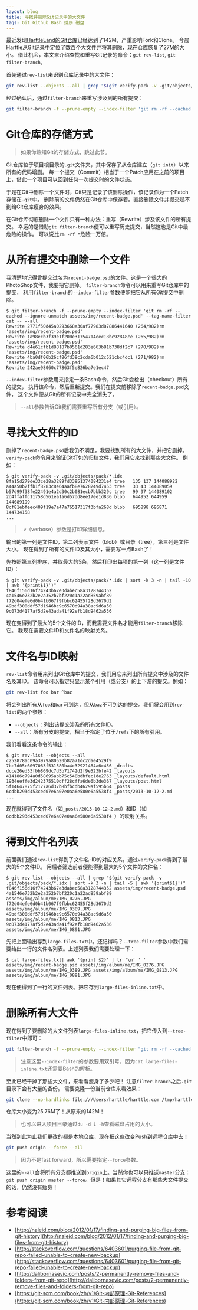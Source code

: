 ```yaml
---
layout: blog
title: 寻找并删除Git记录中的大文件
tags: Git Github Bash 排序 磁盘
---
```


最近发现[HarttleLand的Git仓库][harttle-git]已经达到了142M，严重影响Fork和Clone。
今晨Harttle从Git记录中定位了数百个大文件并将其删除，现在仓库恢复了27M的大小。
借此机会，本文来介绍查找和重写Git记录的命令：`git rev-list`, `git filter-branch`。

首先通过`rev-list`来识别仓库记录中的大文件：

```bash
git rev-list --objects --all | grep "$(git verify-pack -v .git/objects/pack/*.idx | sort -k 3 -n | tail -5 | awk '{print$1}')"
```

经过确认后，通过`filter-branch`来重写涉及到的所有提交：

```bash
git filter-branch -f --prune-empty --index-filter 'git rm -rf --cached --ignore-unmatch your-file-name' --tag-name-filter cat -- --all
```

<!--more-->

# Git仓库的存储方式

> 如果你熟知Git的存储方式，跳过此节。

Git仓库位于项目根目录的`.git`文件夹，其中保存了从仓库建立（`git init`）以来所有的代码增删。
每一个提交（Commit）相当于一个Patch应用在之前的项目上，借此一个项目可以回到任何一次提交时的文件状态。

于是在Git中删除一个文件时，Git只是记录了该删除操作，该记录作为一个Patch存储在`.git`中。
删除前的文件仍然在Git仓库中保存着。直接删除文件并提交起不到给Git仓库瘦身的效果。

在Git仓库彻底删除一个文件只有一种办法：重写（Rewrite）涉及该文件的所有提交。
幸运的是借助`git filter-branch`便可以重写历史提交，当然这也是Git中最危险的操作。
可以说比`rm -rf *`危险一万倍。

# 从所有提交中删除一个文件

我清楚地记得曾提交过名为`recent-badge.psd`的文件。这是一个很大的PhotoShop文件，我要把它删掉。
`filter-branch`命令可以用来重写Git仓库中的提交， 
利用`filter-branch`的`--index-filter`参数便能把它从所有Git提交中删除。

```
$ git filter-branch -f --prune-empty --index-filter 'git rm -rf --cached --ignore-unmatch assets/img/recent-badge.psd' --tag-name-filter cat -- --all
Rewrite 2771f50d45a0293668a30af77983d87886441640 (264/982)rm 'assets/img/recent-badge.psd'
Rewrite 1a98ecb3f39e1f200e31754714eec18bc92848ce (265/982)rm 'assets/img/recent-badge.psd'
Rewrite d4e61cfb1d88187b0561d283e663b81b738df2c7 (270/982)rm 'assets/img/recent-badge.psd'
Rewrite 4ba0df06b26cf86fd39c2cda6b012c521cbc4dc1 (271/982)rm 'assets/img/recent-badge.psd'
Rewrite 242ae98060c77863f5e826ba7e1ec47
```

`--index-filter`参数用来指定一条Bash命令，然后Git会检出（checkout）所有的提交，
执行该命令，然后重新提交。我们在提交前移除了`recent-badge.psd`文件，
这个文件便从Git的所有记录中完全消失了。

> `--all`参数告诉Git我们需要重写所有分支（或引用）。

# 寻找大文件的ID

删掉了`recent-badge.psd`后我仍不满足，我要找到所有的大文件，并把它删掉。
`verify-pack`命令用来验证Git打包的归档文件，我们用它来找到那些大文件。
例如：

```
$ git verify-pack -v .git/objects/pack/*.idx
8fa15d279de33ce28a3289fd33951374084231e4 tree   135 137 144088922
a44a50b2ffb1f8283c8e64aafb8e7628249d7453 tree   33 43 144089059
b57d99f38fe22491e4a2d30c2b081ecb7bbb329c tree   99 97 144089102
2d4ffaffc11758d561ea1a6d57dd8ee17ee1d836 blob   644952 644959 144089199
8cf81ebfeec409f19e7a47a76517317f3bfa268d blob   695898 695871 144734158
...
```

> `-v`（verbose）参数是打印详细信息。

输出的第一列是文件ID，第二列表示文件（blob）或目录（tree），第三列是文件大小。
现在得到了所有的文件ID及其大小，需要写一点Bash了！

先按照第三列排序，并取最大的5条，然后打印出每项的第一列（这一列是文件ID）：

```
$ git verify-pack -v .git/objects/pack/*.idx | sort -k 3 -n | tail -10 | awk '{print$1}')"
f846f156d16f74243b67e3dabec58a3128744352 
4a1546e732b2e2a352b7bf220c1a22ad859abf89 
f72d04efe6d0b41b067f9fbbc62455f28d3670d2 
49bdf300ddf57d1946bc9c6570d94a38ac9d6a50 
9c073d4177af5d2e43ada41f92efb18d9462a536
```

现在变得到了最大的5个文件的ID，而我需要文件名才能用`filter-branch`移除它。
我现在需要文件ID和文件名的映射关系。

# 文件名与ID映射

`rev-list`命令用来列出Git仓库中的提交，我们用它来列出所有提交中涉及的文件名及其ID。
该命令可以指定只显示某个引用（或分支）的上下游的提交。例如：

```bash
git rev-list foo bar ^baz
```

将会列出所有从`foo`和`bar`可到达，但从`baz`不可到达的提交。我们将会用到`rev-list`的两个参数：

* `--objects`：列出该提交涉及的所有文件ID。
* `--all`：所有分支的提交，相当于指定了位于`/refs`下的所有引用。

我们看看这条命令的输出：

```
$ git rev-list --objects --all
c252878ac09a3979a80520b82a71dc2dae4529f9
7bc7d05c6097063f531580ba4c32921464a6c456 _drafts
dcce26ed53fbb869dc7d5b71742d2f9e523bfe42 _layouts
414186c794a0d58695abb75c548bdbfec1de2763 _layouts/default.html
1934eeffe3d242375510dff28cffa6de6b3de367 _layouts/post.html
5f14647875f2177a6d37b8bfbcdb4629af595b64 _posts
6cdbb293d453ced07e6a07e0aa6e580e6a5538f4 _posts/2013-10-12-2.md
...
```

现在就得到了文件名（如`_posts/2013-10-12-2.md`）和ID（如`6cdbb293d453ced07e6a07e0aa6e580e6a5538f4 `）的映射关系。

# 得到文件名列表

前面我们通过`rev-list`得到了文件名-ID的对应关系，通过`verify-pack`得到了最大的5个文件ID。
用后者筛选前者便能得到最大的5个文件的文件名：

```
$ git rev-list --objects --all | grep "$(git verify-pack -v .git/objects/pack/*.idx | sort -k 3 -n | tail -5 | awk '{print$1}')"
f846f156d16f74243b67e3dabec58a3128744352 assets/img/recent-badge.psd
4a1546e732b2e2a352b7bf220c1a22ad859abf89 assets/img/album/me/IMG_0276.JPG
f72d04efe6d0b41b067f9fbbc62455f28d3670d2 assets/img/album/me/IMG_0389.JPG
49bdf300ddf57d1946bc9c6570d94a38ac9d6a50 assets/img/album/me/IMG_0813.JPG
9c073d4177af5d2e43ada41f92efb18d9462a536 assets/img/album/me/IMG_0891.JPG
```

先把上面输出存到`large-files.txt`中。还记得吗？`--tree-filter`参数中我们需要给出一行的文件名列表。上述列表我们需要处理一下：

```
$ cat large-files.txt| awk '{print $2}' | tr '\n' ' '
assets/img/recent-badge.psd assets/img/album/me/IMG_0276.JPG assets/img/album/me/IMG_0389.JPG assets/img/album/me/IMG_0813.JPG assets/img/album/me/IMG_0891.JPG
```

现在便得到了一行的文件列表。把它存到`large-files-inline.txt`中。

# 删除所有大文件

现在得到了要删除的大文件列表`large-files-inline.txt`，把它传入到`--tree-filter`中即可：

```bash
git filter-branch -f --prune-empty --index-filter "git rm -rf --cached --ignore-unmatch `cat large-files-inline.txt`" --tag-name-filter cat -- --all
```

> 注意这里`--index-filter`的参数要用双引号，因为`cat large-files-inline.txt`还需要Bash的解析。

至此已经干掉了那些大文件，来看看瘦身了多少吧！
注意`filter-branch`之后`.git`目录下会有大量的备份。
需要克隆一份当前仓库来看效果：

```bash
git clone --no-hardlinks file:///Users/harttle/harttle.com /tmp/harttle.com
```

仓库大小变为25.76M了！从原来的142M！

> 也可以进入项目目录通过`du -d 1 -h`查看磁盘占用的大小。

当然到此为止我们更改的都是本地仓库，现在把这些改变Push到远程仓库中去！

```bash
git push origin --force --all
```

> 因为不是fast forward，所以需要指定`--force`参数。

这里的`--all`会将所有分支都推送到`origin`上。当然你也可以只推送`master`分支：
`git push origin master --force`。但是！如果其它远程分支有那些大文件提交的话，仍然没有瘦身！

# 参考阅读

* [http://naleid.com/blog/2012/01/17/finding-and-purging-big-files-from-git-history](http://naleid.com/blog/2012/01/17/finding-and-purging-big-files-from-git-history)
* [http://stackoverflow.com/questions/6403601/purging-file-from-git-repo-failed-unable-to-create-new-backup](http://stackoverflow.com/questions/6403601/purging-file-from-git-repo-failed-unable-to-create-new-backup)
* [http://dalibornasevic.com/posts/2-permanently-remove-files-and-folders-from-git-repo](http://dalibornasevic.com/posts/2-permanently-remove-files-and-folders-from-git-repo)
* [https://git-scm.com/book/zh/v1/Git-内部原理-Git-References](https://git-scm.com/book/zh/v1/Git-内部原理-Git-References)

[harttle-git]: https://github.com/harttle/harttle.github.io

